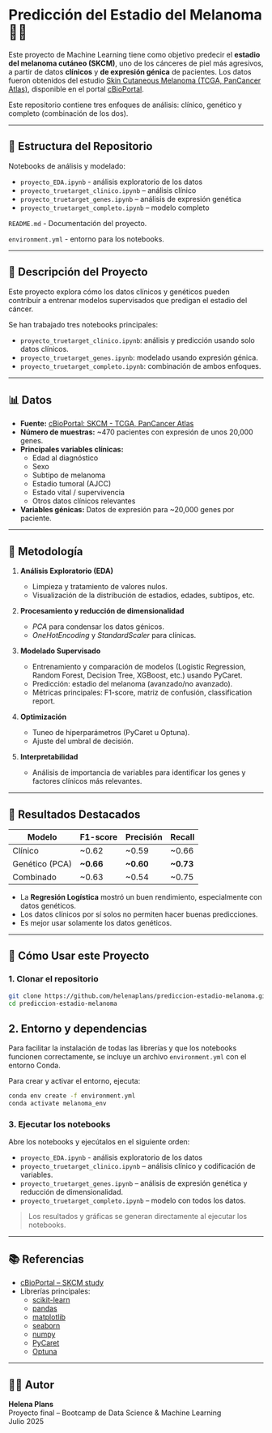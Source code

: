 # Predicción del Estadio del Melanoma 🧬🧠

Este proyecto de Machine Learning tiene como objetivo predecir el **estadio del melanoma cutáneo (SKCM)**, uno de los cánceres de piel más agresivos, a partir de datos **clínicos** y **de expresión génica** de pacientes. Los datos fueron obtenidos del estudio [Skin Cutaneous Melanoma (TCGA, PanCancer Atlas)](https://www.cbioportal.org/study/summary?id=skcm_tcga_pan_can_atlas_2018), disponible en el portal [cBioPortal](https://www.cbioportal.org).

Este repositorio contiene tres enfoques de análisis: clínico, genético y completo (combinación de los dos).

---

## 📁 Estructura del Repositorio

 
  Notebooks de análisis y modelado:
  - `proyecto_EDA.ipynb` - análisis exploratorio de los datos
  - `proyecto_truetarget_clinico.ipynb` – análisis clínico
  - `proyecto_truetarget_genes.ipynb` – análisis de expresión genética
  - `proyecto_truetarget_completo.ipynb` – modelo completo

`README.md`  - Documentación del proyecto.

`environment.yml` - entorno para los notebooks.

---

## 🧾 Descripción del Proyecto

Este proyecto explora cómo los datos clínicos y genéticos pueden contribuir a entrenar modelos supervisados que predigan el estadio del cáncer.

Se han trabajado tres notebooks principales:

- `proyecto_truetarget_clinico.ipynb`: análisis y predicción usando solo datos clínicos.
- `proyecto_truetarget_genes.ipynb`: modelado usando expresión génica.
- `proyecto_truetarget_completo.ipynb`: combinación de ambos enfoques.

---

## 📊 Datos

- **Fuente:** [cBioPortal: SKCM - TCGA, PanCancer Atlas](https://www.cbioportal.org/study/summary?id=skcm_tcga_pan_can_atlas_2018)
- **Número de muestras:** ~470 pacientes con expresión de unos 20,000 genes.
- **Principales variables clínicas:**
    - Edad al diagnóstico
    - Sexo
    - Subtipo de melanoma
    - Estadio tumoral (AJCC)
    - Estado vital / supervivencia
    - Otros datos clínicos relevantes
- **Variables génicas:** Datos de expresión para ~20,000 genes por paciente.

---
## 🧠 Metodología

1. **Análisis Exploratorio (EDA)**
    - Limpieza y tratamiento de valores nulos.
    - Visualización de la distribución de estadios, edades, subtipos, etc.

2. **Procesamiento y reducción de dimensionalidad**
    - *PCA* para condensar los datos génicos.
    - *OneHotEncoding* y *StandardScaler* para clínicas.

3. **Modelado Supervisado**
    - Entrenamiento y comparación de modelos (Logistic Regression, Random Forest, Decision Tree, XGBoost, etc.) usando PyCaret.
    - Predicción: estadio del melanoma (avanzado/no avanzado).
    - Métricas principales: F1-score, matriz de confusión, classification report.

4. **Optimización**
    - Tuneo de hiperparámetros (PyCaret u Optuna).
    - Ajuste del umbral de decisión.

5. **Interpretabilidad**
    - Análisis de importancia de variables para identificar los genes y factores clínicos más relevantes.


---

## 🧪 Resultados Destacados

| Modelo               | F1-score | Precisión | Recall |
|----------------------|----------|-----------|--------|
| Clínico              | ~0.62    | ~0.59     | ~0.66  |
| Genético (PCA)       | **~0.66**    | **~0.60**     | **~0.73**  |
| Combinado            | ~0.63| ~0.54 | ~0.75  |


- La **Regresión Logística** mostró un buen rendimiento, especialmente con datos genéticos.
- Los datos clínicos por sí solos no permiten hacer buenas predicciones.
- Es mejor usar solamente los datos genéticos.

---

## 🚀 Cómo Usar este Proyecto

### 1. Clonar el repositorio

```bash
git clone https://github.com/helenaplans/prediccion-estadio-melanoma.git
cd prediccion-estadio-melanoma 
```
## 2. Entorno y dependencias

Para facilitar la instalación de todas las librerías y que los notebooks funcionen correctamente, se incluye un archivo `environment.yml` con el entorno Conda.

Para crear y activar el entorno, ejecuta:

```bash
conda env create -f environment.yml
conda activate melanoma_env
```

### 3. Ejecutar los notebooks

Abre los notebooks y ejecútalos en el siguiente orden:

  - `proyecto_EDA.ipynb` - análisis exploratorio de los datos
  - `proyecto_truetarget_clinico.ipynb` – análisis clínico y codificación de variables.
  - `proyecto_truetarget_genes.ipynb` – análisis de expresión genética y reducción de dimensionalidad.
  - `proyecto_truetarget_completo.ipynb` – modelo con todos los datos.


> Los resultados y gráficas se generan directamente al ejecutar los notebooks.
---

## 📚 Referencias

- [cBioPortal – SKCM study](https://www.cbioportal.org/study/summary?id=skcm_tcga_pan_can_atlas_2018)
- Librerías principales:  
  - [scikit-learn](https://scikit-learn.org/)  
  - [pandas](https://pandas.pydata.org/)  
  - [matplotlib](https://matplotlib.org/)  
  - [seaborn](https://seaborn.pydata.org/)  
  - [numpy](https://numpy.org/)  
  - [PyCaret](https://pycaret.org/)
  - [Optuna](https://optuna.org/)

---

## 👩‍💻 Autor

**Helena Plans**  
Proyecto final – Bootcamp de Data Science & Machine Learning  
Julio 2025
